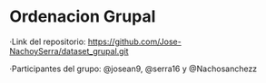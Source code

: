 # Ordenacion Grupal
·Link del repositorio: https://github.com/Jose-NachoySerra/dataset_grupal.git

·Participantes del grupo: @josean9, @serra16 y @Nachosanchezz
